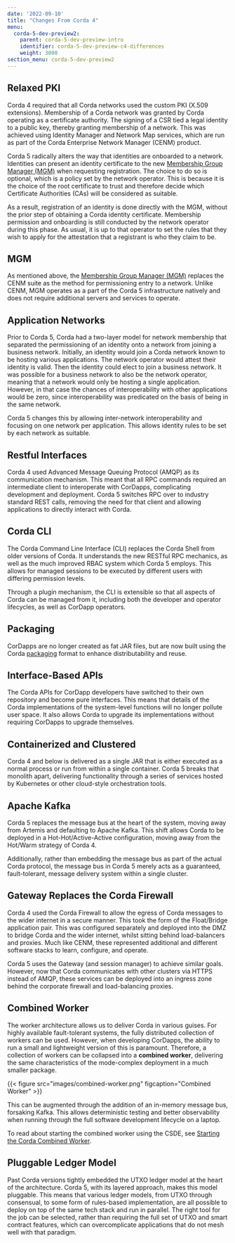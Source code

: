 ```yaml
---
date: '2022-09-10'
title: "Changes From Corda 4"
menu:
  corda-5-dev-preview2:
    parent: corda-5-dev-preview-intro
    identifier: corda-5-dev-preview-c4-differences
    weight: 3000
section_menu: corda-5-dev-preview2
---
```


## Relaxed PKI

Corda 4 required that all Corda networks used the custom PKI (X.509 extensions). Membership of a Corda network was granted by Corda operating as a certificate authority. The signing of a CSR tied a legal identity to a public key, thereby granting membership of a network. This was achieved using Identity Manager and Network Map services, which are run as part of the Corda Enterprise Network Manager (CENM) product.

Corda 5 radically alters the way that identities are onboarded to a network.
Identities can present an identity certificate to the new [Membership Group Manager (MGM)](key-concepts.html#membership-management) when requesting registration. The choice to do so is optional, which is a policy set by the network operator. This is because it is the choice of the root certificate to trust and therefore decide which Certificate Authorities (CAs) will be considered as suitable.

As a result, registration of an identity is done directly with the MGM, without the prior step of obtaining a Corda identity certificate. Membership permission and onboarding is still conducted by the network operator during this phase. As usual, it is up to that operator to set the rules that they wish to apply for the attestation that a registrant is who they claim to be.

## MGM
As mentioned above, the [Membership Group Manager (MGM)](key-concepts.html#membership-management) replaces the CENM suite as the method for permissioning entry to a network. Unlike CENM, MGM operates as a part of the Corda 5 infrastructure natively and does not require additional servers and services to operate.

## Application Networks
Prior to Corda 5, Corda had a two-layer model for network membership that separated the permissioning of an identity onto a network from joining a business network. Initially, an identity would join a Corda network known to be hosting various applications. The network operator would attest their identity is valid. Then the identity could elect to join a business network. It was possible for a business network to also be the network operator, meaning that a network would only be hosting a single application. However, in that case the chances of interoperability with other applications would be zero, since interoperability was predicated on the basis of being in the same network.

Corda 5 changes this by allowing inter-network interoperability and focusing on one network per application. This allows identity rules to be set by each network as suitable.

## Restful Interfaces
Corda 4 used Advanced Message Queuing Protocol (AMQP) as its communication mechanism. This meant that all RPC commands required an intermediate client to interoperate with CorDapps, complicating development and deployment. Corda 5 switches RPC over to industry standard REST calls, removing the need for that client and allowing applications to directly interact with Corda.

## Corda CLI
The Corda Command Line Interface (CLI) replaces the Corda Shell from older versions of Corda. It understands the new RESTful RPC mechanics, as well as the much improved RBAC system which Corda 5 employs. This allows for managed sessions to be executed by different users with differing permission levels.

Through a plugin mechanism, the CLI is extensible so that all aspects of Corda can be managed from it, including both the developer and operator lifecycles, as well as CorDapp operators.

## Packaging
CorDapps are no longer created as fat JAR files, but are now built using the Corda [packaging](key-concepts.html#packaging) format to enhance distributability and reuse.

## Interface-Based APIs
The Corda APIs for CorDapp developers have switched to their own repository and become pure interfaces. This means that details of the Corda implementations of the system-level functions will no longer pollute user space. It also allows Corda to upgrade its implementations without requiring CorDapps to upgrade themselves.

## Containerized and Clustered
Corda 4 and below is delivered as a single JAR that is either executed as a normal process or run from within a single container. Corda 5 breaks that monolith apart, delivering functionality through a series of services hosted by Kubernetes or other cloud-style orchestration tools.

## Apache Kafka
Corda 5 replaces the message bus at the heart of the system, moving away from Artemis and defaulting to Apache Kafka. This shift allows Corda to be deployed in a Hot-Hot/Active-Active configuration, moving away from the Hot/Warm strategy of Corda 4.

Additionally, rather than embedding the message bus as part of the actual Corda protocol, the message bus in Corda 5 merely acts as a guaranteed, fault-tolerant, message delivery system within a single cluster.

## Gateway Replaces the Corda Firewall
Corda 4 used the Corda Firewall to allow the egress of Corda messages to the wider internet in a secure manner. This took the form of the Float/Bridge application pair. This was configured separately and deployed into the DMZ to bridge Corda and the wider internet, whilst sitting behind load-balancers and proxies. Much like CENM, these represented additional and different software stacks to learn, configure, and operate.

Corda 5 uses the Gateway (and session manager) to achieve similar goals. However, now that Corda communicates with other clusters via HTTPS instead of AMQP, these services can be deployed into an ingress zone behind the corporate firewall and load-balancing proxies.

## Combined Worker
The worker architecture allows us to deliver Corda in various guises. For highly available fault-tolerant systems, the fully distributed collection of workers can be used. However, when developing CorDapps, the ability to run a small and lightweight version of this is paramount. Therefore, a collection of workers can be collapsed into a **combined worker**, delivering the same characteristics of the mode-complex deployment in a much smaller package.

{{< figure src="images/combined-worker.png" figcaption="Combined Worker" >}}

This can be augmented through the addition of an in-memory message bus, forsaking Kafka. This allows deterministic testing and better observability when running through the full software development lifecycle on a laptop.

To read about starting the combined worker using the CSDE, see [Starting the Corda Combined Worker](../getting-started/running-your-first-cordapp/run-first-cordapp.html#starting-the-corda-combined-worker).

## Pluggable Ledger Model
Past Corda versions tightly embedded the UTXO ledger model at the heart of the architecture. Corda 5, with its layered approach, makes this model pluggable. This means that various ledger models, from UTXO through consensual, to some form of rules-based implementation, are all possible to deploy on top of the same tech stack and run in parallel. The right tool for the job can be selected, rather than requiring the full set of UTXO and smart contract features, which can overcomplicate applications that do not mesh well with that paradigm.
